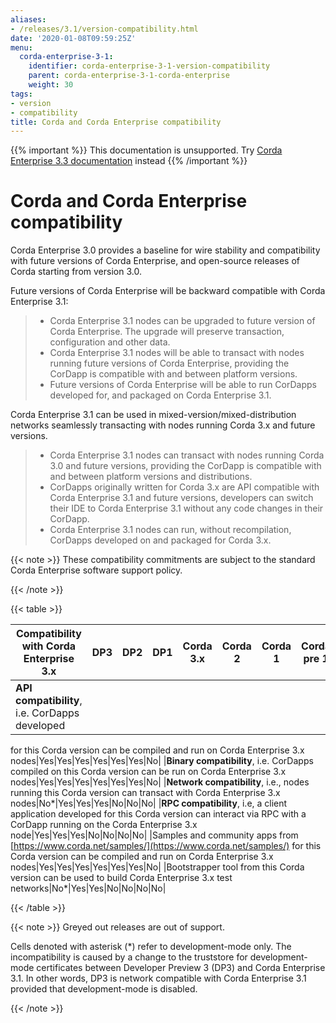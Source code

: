 ```yaml
---
aliases:
- /releases/3.1/version-compatibility.html
date: '2020-01-08T09:59:25Z'
menu:
  corda-enterprise-3-1:
    identifier: corda-enterprise-3-1-version-compatibility
    parent: corda-enterprise-3-1-corda-enterprise
    weight: 30
tags:
- version
- compatibility
title: Corda and Corda Enterprise compatibility
---
```

{{% important %}}
This documentation is unsupported.
Try [Corda Enterprise 3.3 documentation](/docs/corda-enterprise/3.3/_index.md) instead
{{% /important %}}


# Corda and Corda Enterprise compatibility

Corda Enterprise 3.0 provides a baseline for wire stability and compatibility with future versions of Corda Enterprise, and open-source releases of Corda starting from version 3.0.

Future versions of Corda Enterprise will be backward compatible with Corda Enterprise 3.1:

> 
> 
> * Corda Enterprise 3.1 nodes can be upgraded to future version of Corda Enterprise. The upgrade will preserve transaction, configuration and other data.
> * Corda Enterprise 3.1 nodes will be able to transact with nodes running future versions of Corda Enterprise, providing the CorDapp is compatible with and between platform versions.
> * Future versions of Corda Enterprise will be able to run CorDapps developed for, and packaged on Corda Enterprise 3.1.


Corda Enterprise 3.1 can be used in mixed-version/mixed-distribution networks seamlessly transacting with nodes running Corda 3.x and future versions.

> 
> 
> * Corda Enterprise 3.1 nodes can transact with nodes running Corda 3.0 and future versions, providing the CorDapp is compatible with and between platform versions and distributions.
> * CorDapps originally written for Corda 3.x are API compatible with Corda Enterprise 3.1 and future versions, developers can switch their IDE to Corda Enterprise 3.1 without any code changes in their CorDapp.
> * Corda Enterprise 3.1 nodes can run, without recompilation, CorDapps developed on and packaged for Corda 3.x.


{{< note >}}
These compatibility commitments are subject to the standard Corda Enterprise software support policy.

{{< /note >}}

{{< table >}}

|Compatibility with Corda Enterprise 3.x|DP3|DP2|DP1|Corda 3.x|Corda 2|Corda 1|Corda pre 1|
|------------------------------------------------|-------------|---------------|---------------|------------------|-----------------|-----------------|---------------------|
|**API compatibility**, i.e. CorDapps developed
for this Corda version can be compiled and run
on Corda Enterprise 3.x nodes|Yes|Yes|Yes|Yes|Yes|Yes|No|
|**Binary compatibility**, i.e. CorDapps
compiled on this Corda version can be run on
Corda Enterprise 3.x nodes|Yes|Yes|Yes|Yes|Yes|Yes|No|
|**Network compatibility**, i.e., nodes running
this Corda version can transact with Corda
Enterprise 3.x nodes|No*|Yes|Yes|Yes|No|No|No|
|**RPC compatibility**, i.e, a client
application developed for this Corda version
can interact via RPC with a CorDapp running on
the Corda Enterprise 3.x node|Yes|Yes|Yes|No|No|No|No|
|Samples and community apps from
[https://www.corda.net/samples/](https://www.corda.net/samples/) for this Corda
version can be compiled and run on Corda
Enterprise 3.x nodes|Yes|Yes|Yes|Yes|Yes|Yes|No|
|Bootstrapper tool from this Corda version can
be used to build Corda Enterprise 3.x test
networks|No*|Yes|Yes|No|No|No|No|

{{< /table >}}

{{< note >}}
Greyed out releases are out of support.

Cells denoted with asterisk (*) refer to development-mode only. The incompatibility is caused by a change to the truststore for development-mode certificates between
Developer Preview 3 (DP3) and Corda Enterprise 3.1. In other words, DP3 is network compatible with Corda Enterprise 3.1 provided that development-mode is disabled.

{{< /note >}}
